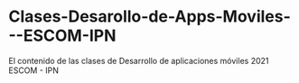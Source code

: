 # Clases-Desarollo-de-Apps-Moviles---ESCOM-IPN
El contenido de las clases de Desarrollo de aplicaciones móviles 2021 ESCOM - IPN
